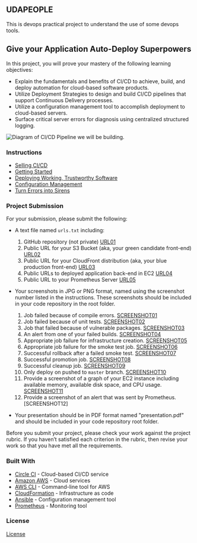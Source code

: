 ## UDAPEOPLE
This is devops practical project to understand the use of some devops tools.
## Give your Application Auto-Deploy Superpowers

In this project, you will prove your mastery of the following learning objectives:

- Explain the fundamentals and benefits of CI/CD to achieve, build, and deploy automation for cloud-based software products.
- Utilize Deployment Strategies to design and build CI/CD pipelines that support Continuous Delivery processes.
- Utilize a configuration management tool to accomplish deployment to cloud-based servers.
- Surface critical server errors for diagnosis using centralized structured logging.

![Diagram of CI/CD Pipeline we will be building.](udapeople.png)

### Instructions

* [Selling CI/CD](instructions/0-selling-cicd.md)
* [Getting Started](instructions/1-getting-started.md)
* [Deploying Working, Trustworthy Software](instructions/2-deploying-trustworthy-code.md)
* [Configuration Management](instructions/3-configuration-management.md)
* [Turn Errors into Sirens](instructions/4-turn-errors-into-sirens.md)

### Project Submission

For your submission, please submit the following:

- A text file named `urls.txt` including:
  1. GitHub repository (not private) [URL01](https://github.com/Ianodad/UdaPeopleForDaPeople)
  2. Public URL for your S3 Bucket (aka, your green candidate front-end) [URL02](http://udapeople-3504cec.s3-website-us-east-1.amazonaws.com)
  3. Public URL for your CloudFront distribution (aka, your blue production front-end) [URL03](https://d2isgg6wx1msch.cloudfront.net)
  4. Public URLs to deployed application back-end in EC2 [URL04](http://ec2-18-206-126-173.compute-1.amazonaws.com/)
  5. Public URL to your Prometheus Server [URL05](http://ec2-54-242-19-250.compute-1.amazonaws.com:9090/graph)
- Your screenshots in JPG or PNG format, named using the screenshot number listed in the instructions. These screenshots should be included in your code repository in the root folder.
  1. Job failed because of compile errors. [SCREENSHOT01](https://github.com/Ianodad/UdaPeopleForDaPeople/tree/master/screenshots/SCREENSHOT01.png)
  1. Job failed because of unit tests. [SCREENSHOT02](https://github.com/Ianodad/UdaPeopleForDaPeople/tree/master/screenshots/SCREENSHOT02.png)
  1. Job that failed because of vulnerable packages. [SCREENSHOT03](https://github.com/Ianodad/UdaPeopleForDaPeople/tree/master/screenshots/SCREENSHOT03.png)
  1. An alert from one of your failed builds. [SCREENSHOT04](https://github.com/Ianodad/UdaPeopleForDaPeople/tree/master/screenshots/SCREENSHOT04.png)
  1. Appropriate job failure for infrastructure creation. [SCREENSHOT05](https://github.com/Ianodad/UdaPeopleForDaPeople/tree/master/screenshots/SCREENSHOT05.png)
  1. Appropriate job failure for the smoke test job. [SCREENSHOT06](https://github.com/Ianodad/UdaPeopleForDaPeople/tree/master/screenshots/SCREENSHOT06.png)
  1. Successful rollback after a failed smoke test. [SCREENSHOT07](https://github.com/Ianodad/UdaPeopleForDaPeople/tree/master/screenshots/SCREENSHOT07.png)  
  1. Successful promotion job. [SCREENSHOT08](https://github.com/Ianodad/UdaPeopleForDaPeople/tree/master/screenshots/SCREENSHOT08.png)
  1. Successful cleanup job. [SCREENSHOT09](https://github.com/Ianodad/UdaPeopleForDaPeople/tree/master/screenshots/SCREENSHOT09.png)
  1. Only deploy on pushed to `master` branch. [SCREENSHOT10](https://github.com/Ianodad/UdaPeopleForDaPeople/tree/master/screenshots/SCREENSHOT10.png)
  1. Provide a screenshot of a graph of your EC2 instance including available memory, available disk space, and CPU usage. [SCREENSHOT11](https://github.com/Ianodad/UdaPeopleForDaPeople/tree/master/screenshots/SCREENSHOT12.png)
  1. Provide a screenshot of an alert that was sent by Prometheus. [SCREENSHOT12]

- Your presentation should be in PDF format named "presentation.pdf" and should be included in your code repository root folder. 

Before you submit your project, please check your work against the project rubric. If you haven’t satisfied each criterion in the rubric, then revise your work so that you have met all the requirements. 

### Built With

- [Circle CI](www.circleci.com) - Cloud-based CI/CD service
- [Amazon AWS](https://aws.amazon.com/) - Cloud services
- [AWS CLI](https://aws.amazon.com/cli/) - Command-line tool for AWS
- [CloudFormation](https://aws.amazon.com/cloudformation/) - Infrastructure as code
- [Ansible](https://www.ansible.com/) - Configuration management tool
- [Prometheus](https://prometheus.io/) - Monitoring tool

### License

[License](LICENSE.md)
